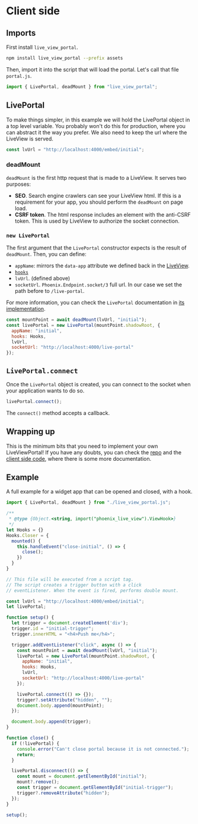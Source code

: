 # Client side

## Imports

First install `live_view_portal`. 

```bash
npm install live_view_portal --prefix assets
```

Then, import it into the script that will load the portal. Let's call that file `portal.js`.

```javascript
import { LivePortal, deadMount } from "live_view_portal";
```

## LivePortal

To make things simpler, in this example we will hold the LivePortal object in a top level variable. You probably won't
do this for production, where you can abstract it the way you prefer. We also need to keep the url where the LiveView is
served.

```javascript
const lvUrl = "http://localhost:4000/embed/initial";
``` 

### deadMount

`deadMount` is the first http request that is made to a LiveView. It serves two purposes:

- **SEO**. Search engine crawlers can see your LiveView html. If this is a requirement for your app, you should perform
  the `deadMount` on page load.
- **CSRF token**. The html response includes an element with the anti-CSRF token. This is used by LiveView to authorize
  the socket connection.

### `new LivePortal`

The first argument that the `LivePortal` constructor expects is the result of `deadMount`. Then, you can define:

- `appName`: mirrors the `data-app` attribute we defined back in the [LiveView](view.html).
- [`hooks`][1] 
- `lvUrl`. (defined above) 
- `socketUrl`. `Phoenix.Endpoint.socket/3` full url. In our case we set the path before to `/live-portal`.

For more information, you can check the `LivePortal` documentation in [its implementation][2].

```javascript
const mountPoint = await deadMount(lvUrl, "initial");
const livePortal = new LivePortal(mountPoint.shadowRoot, {
  appName: "initial",
  hooks: Hooks,
  lvUrl,
  socketUrl: "http://localhost:4000/live-portal"
});
```

## `LivePortal.connect`

Once the `LivePortal` object is created, you can connect to the socket when your application wants to do so.

```javascript
livePortal.connect();
```

The `connect()` method accepts a callback.

## Wrapping up

This is the minimum bits that you need to implement your own LiveViewPortal! If you have any doubts, you can check the 
[repo][3] and the [client side code][2], where there is some more documentation. 

## Example

A full example for a widget app that can be opened and closed, with a hook.

```javascript
import { LivePortal, deadMount } from "./live_view_portal.js";

/**
 * @type {Object.<string, import("phoenix_live_view").ViewHook>}
 */
let Hooks = {}
Hooks.Closer = {
  mounted() {
    this.handleEvent("close-initial", () => {
      close();
    })
  }
}

// This file will be executed from a script tag.
// The script creates a trigger button with a click
// eventListener. When the event is fired, performs double mount.

const lvUrl = "http://localhost:4000/embed/initial";
let livePortal;

function setup() {
  let trigger = document.createElement('div');
  trigger.id = "initial-trigger"; 
  trigger.innerHTML = "<h4>Push me</h4>";

  trigger.addEventListener("click", async () => {
    const mountPoint = await deadMount(lvUrl, "initial");
    livePortal = new LivePortal(mountPoint.shadowRoot, {
      appName: "initial",
      hooks: Hooks,
      lvUrl,
      socketUrl: "http://localhost:4000/live-portal"
    });

    livePortal.connect(() => {});
    trigger?.setAttribute("hidden", "");
    document.body.append(mountPoint);
  });

  document.body.append(trigger);
}

function close() {
  if (!livePortal) {
    console.error("Can't close portal because it is not connected.");
    return;
  }

  livePortal.disconnect(() => {
    const mount = document.getElementById("initial");
    mount?.remove();
    const trigger = document.getElementById("initial-trigger");
    trigger?.removeAttribute("hidden");
  });
}

setup();
```


[1]: https://hexdocs.pm/phoenix_live_view/js-interop.html#client-hooks-via-phx-hook
[2]: https://github.com/doofinder/live_view_portal/blob/master/assets/js/live_view_portal/portal.js
[3]: https://github.com/doofinder/live_view_portal

